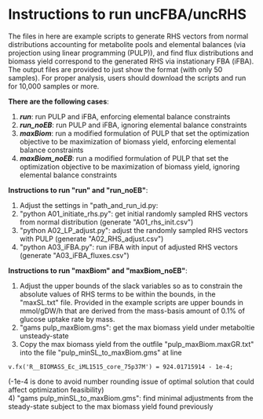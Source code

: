 # Instructions to run uncFBA/uncRHS
The files in here are example scripts to generate RHS vectors from normal distributions accounting for metabolite pools and elemental balances (via projection using linear programming (PULP)), and find flux distributions and biomass yield correspond to the generated RHS via instationary FBA (iFBA). The output files are provided to just show the format (with only 50 samples). For proper analysis, users should download the scripts and run for 10,000 samples or more.

**There are the following cases**:
1) ***run***: run PULP and iFBA, enforcing elemental balance constraints
2) ***run_noEB***: run PULP and iFBA, ignoring elemental balance constraints
3) ***maxBiom***: run a modified formulation of PULP that set the optimization objective to be maximization of biomass yield, enforcing elemental balance constraints
4) ***maxBiom_noEB***: run a modified formulation of PULP that set the optimization objective to be maximization of biomass yield, ignoring elemental balance constraints

**Instructions to run "run" and "run_noEB"**:
1) Adjust the settings in "path_and_run_id.py:
2) "python A01_initiate_rhs.py": get initial randomly sampled RHS vectors from normal distribution (generate "A01_rhs_init.csv")
3) "python A02_LP_adjust.py": adjust the randomly sampled RHS vectors with PULP (generate "A02_RHS_adjust.csv")
4) "python A03_iFBA.py": run iFBA with input of adjusted RHS vectors (generate "A03_iFBA_fluxes.csv")

**Instructions to run "maxBiom" and "maxBiom_noEB"**:
1) Adjust the upper bounds of the slack variables so as to constrain the absolute values of RHS terms to be within the bounds, in the "maxSL.txt" file. Provided in the example scripts are upper bounds in mmol/gDW/h that are derived from the mass-basis amount of 0.1% of glucose uptake rate by mass.
2) "gams pulp_maxBiom.gms": get the max biomass yield under metaboltie unsteady-state
3) Copy the max biomass yield from the outfile "pulp_maxBiom.maxGR.txt" into the file "pulp_minSL_to_maxBiom.gms" at line
```
v.fx('R__BIOMASS_Ec_iML1515_core_75p37M') = 924.01715914 - 1e-4;
```
(-1e-4 is done to avoid number rounding issue of optimal solution that could affect optimization feasibility)<br>
4) "gams pulp_minSL_to_maxBiom.gms": find minimal adjustments from the steady-state subject to the max biomass yield found previously
